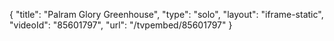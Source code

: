 {
    "title": "Palram Glory Greenhouse",
    "type": "solo",
    "layout": "iframe-static",
    "videoId": "85601797",
    "url": "\/tvpembed\/85601797"
}